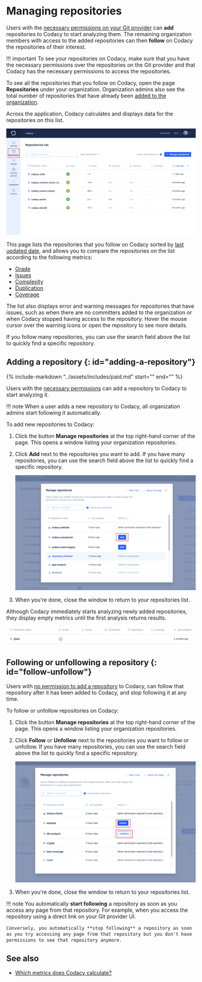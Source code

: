# Managing repositories

Users with the [necessary permissions on your Git provider](roles-and-permissions-for-organizations.md) can **add** repositories to Codacy to start analyzing them. The remaining organization members with access to the added repositories can then **follow** on Codacy the repositories of their interest.

!!! important
    To see your repositories on Codacy, make sure that you have the necessary permissions over the repositories on the Git provider and that Codacy has the necessary permissions to access the repositories.

To see all the repositories that you follow on Codacy, open the page **Repositories** under your organization. Organization admins also see the total number of repositories that have already been [added to the organization](#adding-a-repository).

Across the application, Codacy calculates and displays data for the repositories on this list.

![Repositories list](images/repositories.png)

This page lists the repositories that you follow on Codacy sorted by [last updated date](organization-overview.md#last-updated-repositories), and allows you to compare the repositories on the list according to the following metrics:

-   [Grade](../faq/code-analysis/which-metrics-does-codacy-calculate.md#grade)
-   [Issues](../faq/code-analysis/which-metrics-does-codacy-calculate.md#issues)
-   [Complexity](../faq/code-analysis/which-metrics-does-codacy-calculate.md#complexity)
-   [Duplication](../faq/code-analysis/which-metrics-does-codacy-calculate.md#duplication)
-   [Coverage](../faq/code-analysis/which-metrics-does-codacy-calculate.md#code-coverage)

The list also displays error and warning messages for repositories that have issues, such as when there are no committers added to the organization or when Codacy stopped having access to the repository. Hover the mouse cursor over the warning icons or open the repository to see more details.

If you follow many repositories, you can use the search field above the list to <span class="skip-vale">quickly</span> find a specific repository.

## Adding a repository {: id="adding-a-repository"}

{%
    include-markdown "../assets/includes/paid.md"
    start="<!--paid-private-repositories-start-->"
    end="<!--paid-private-repositories-end-->"
%}

Users with the [necessary permissions](roles-and-permissions-for-organizations.md) can add a repository to Codacy to start analyzing it.

!!! note
    When a user adds a new repository to Codacy, all organization admins start following it automatically.

To add new repositories to Codacy:

1.  Click the button **Manage repositories** at the top right-hand corner of the page. This opens a window listing your organization repositories.

1.  Click **Add** next to the repositories you want to add. If you have many repositories, you can use the search field above the list to <span class="skip-vale">quickly</span> find a specific repository.

    ![Adding a repository](images/repositories-add.png)

1.  When you're done, close the window to return to your repositories list.

Although Codacy immediately starts analyzing newly added repositories, they display empty metrics until the first analysis returns results.

![Waiting for first analysis results](images/repositories-analyzing.png)

## Following or unfollowing a repository {: id="follow-unfollow"}

Users with [no permission to add a repository](roles-and-permissions-for-organizations.md) to Codacy, can follow that repository after it has been added to Codacy, and stop following it at any time.

To follow or unfollow repositories on Codacy:

1.  Click the button **Manage repositories** at the top right-hand corner of the page. This opens a window listing your organization repositories.

1.  Click **Follow** or **Unfollow** next to the repositories you want to follow or unfollow. If you have many repositories, you can use the search field above the list to <span class="skip-vale">quickly</span> find a specific repository.

    ![Adding a repository](images/repositories-follow.png)

1.  When you're done, close the window to return to your repositories list.

!!! note
    You automatically **start following** a repository as soon as you access any page from that repository. For example, when you access the repository using a direct link on your Git provider UI.

    Conversely, you automatically **stop following** a repository as soon as you try accessing any page from that repository but you don't have permissions to see that repository anymore.

## See also

-   [Which metrics does Codacy calculate?](../faq/code-analysis/which-metrics-does-codacy-calculate.md)
